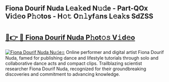 ## Fiona Dourif Nuda L𝚎a𝚔ed N𝚞𝚍e - Part-QOx Vi𝚍𝚎o P𝚑𝚘tos - H𝚘𝚝 O𝚗𝚕yf𝚊ns L𝚎a𝚔s SdZSS

# <h2><a href="http://kf7u20f.oniu.top/?m=Fiona+Dourif+Nuda">🔗👉 🔴 Fiona Dourif Nuda P𝚑ot𝚘𝚜 V𝚒d𝚎o</a></h2>

[![Fiona Dourif Nuda Nu𝚍e𝚜](https://i.imgur.com/0qMVB7G.gif)](http://kf7u20f.oniu.top/?m=Fiona+Dourif+Nuda)
Online performer and digital artist Fiona Dourif Nuda, famed for publishing dance and lifestyle tutorials through solo and collaborative dance acts and compact clips. Trailblazing scientist researcher Fiona Dourif Nuda, recognized for their groundbreaking discoveries and commitment to advancing knowledge.  
